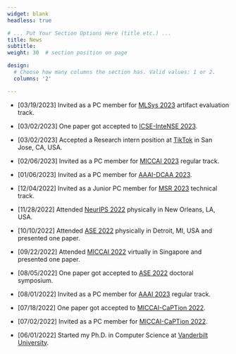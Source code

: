 ```yaml
---
widget: blank
headless: true

# ... Put Your Section Options Here (title etc.) ...
title: News
subtitle:
weight: 30  # section position on page

design:
  # Choose how many columns the section has. Valid values: 1 or 2.
  columns: '2'

---
```


* [03/19/2023] Invited as a PC member for [MLSys 2023](https://mlsys.org/Conferences/2023) artifact evaluation track.

* [03/02/2023] One paper got accepted to [ICSE-InteNSE 2023](https://intense23.github.io/).

* [03/02/2023] Accepted a Research intern position at [TikTok](https://www.tiktok.com/about) in San Jose, CA, USA.

* [02/06/2023] Invited as a PC member for [MICCAI 2023](https://conferences.miccai.org/2023/en/) regular track.

* [01/06/2023] Invited as a PC member for [AAAI-DCAA 2023](https://ncsu-dk-lab.github.io/workshops/dcaa@2023/).

* [12/04/2022] Invited as a Junior PC member for [MSR 2023](https://conf.researchr.org/track/msr-2023/msr-2023-technical-papers) technical track.

* [11/28/2022] Attended [NeurIPS 2022](https://nips.cc/) physically in New Orleans, LA, USA.

* [10/10/2022] Attended [ASE 2022](https://conf.researchr.org/home/ase-2022) physically in Detroit, MI, USA and presented one paper.

* [09/22/2022] Attended [MICCAI 2022](https://conferences.miccai.org/2022/en/) virtually in Singapore and presented one paper.

* [08/05/2022] One paper got accepted to [ASE 2022](https://conf.researchr.org/home/ase-2022) doctoral symposium.

* [08/01/2022] Invited as a PC member for [AAAI 2023](https://aaai.org/Conferences/AAAI-23/) regular track.

* [07/18/2022] One paper got accepted to [MICCAI-CaPTion 2022](https://caption-workshop.github.io/#Workshop%20sessions).

* [07/02/2022] Invited as a PC member for [MICCAI-CaPTion 2022](https://caption-workshop.github.io/#Workshop%20sessions).

* [06/01/2022] Started my Ph.D. in Computer Science at [Vanderbilt University](https://www.vanderbilt.edu/).